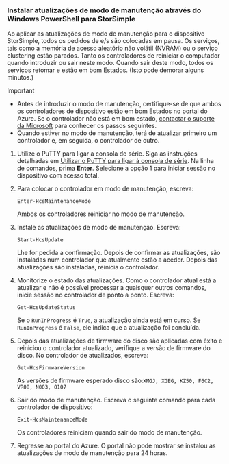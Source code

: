 ### <a name="install-maintenance-mode-updates-via-windows-powershell-for-storsimple"></a>Instalar atualizações de modo de manutenção através do Windows PowerShell para StorSimple

Ao aplicar as atualizações de modo de manutenção para o dispositivo StorSimple, todos os pedidos de e/s são colocadas em pausa. Os serviços, tais como a memória de acesso aleatório não volátil (NVRAM) ou o serviço clustering estão parados. Tanto os controladores de reiniciar o computador quando introduzir ou sair neste modo. Quando sair deste modo, todos os serviços retomar e estão em bom Estados. (Isto pode demorar alguns minutos.)

> [!IMPORTANT]
> * Antes de introduzir o modo de manutenção, certifique-se de que ambos os controladores de dispositivo estão em bom Estados no portal do Azure. Se o controlador não está em bom estado, [contactar o suporte da Microsoft](../articles/storsimple/storsimple-8000-contact-microsoft-support.md) para conhecer os passos seguintes.
> * Quando estiver no modo de manutenção, terá de atualizar primeiro um controlador e, em seguida, o controlador de outro.

1. Utilize o PuTTY para ligar a consola de série. Siga as instruções detalhadas em [Utilizar o PuTTY para ligar à consola de série](../articles/storsimple/storsimple-8000-deployment-walkthrough-u2.md#use-putty-to-connect-to-the-device-serial-console). Na linha de comandos, prima **Enter**. Selecione a opção 1 para iniciar sessão no dispositivo com acesso total.

2. Para colocar o controlador em modo de manutenção, escreva:
    
    `Enter-HcsMaintenanceMode`

    Ambos os controladores reiniciar no modo de manutenção.

3. Instale as atualizações de modo de manutenção. Escreva:

    `Start-HcsUpdate`

    Lhe for pedida a confirmação. Depois de confirmar as atualizações, são instaladas num controlador que atualmente estão a aceder. Depois das atualizações são instaladas, reinicia o controlador.

4. Monitorize o estado das atualizações. Como o controlador atual está a atualizar e não é possível processar a quaisquer outros comandos, inicie sessão no controlador de ponto a ponto. Escreva:

    `Get-HcsUpdateStatus`

    Se o `RunInProgress` é `True`, a atualização ainda está em curso. Se `RunInProgress` é `False`, ele indica que a atualização foi concluída.

5. Depois das atualizações de firmware do disco são aplicadas com êxito e reiniciou o controlador atualizado, verifique a versão de firmware do disco. No controlador de atualizados, escreva:

    `Get-HcsFirmwareVersion`
   
    As versões de firmware esperado disco são:`XMGJ, XGEG, KZ50, F6C2, VR08, N003, 0107`

6. Sair do modo de manutenção. Escreva o seguinte comando para cada controlador de dispositivo:

    `Exit-HcsMaintenanceMode`

    Os controladores reiniciam quando sair do modo de manutenção.

7. Regresse ao portal do Azure. O portal não pode mostrar se instalou as atualizações de modo de manutenção para 24 horas.